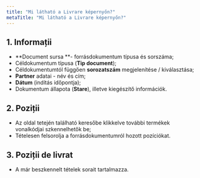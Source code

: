 ```yaml
---
title: "Mi látható a Livrare képernyőn?"
metaTitle: "Mi látható a Livrare képernyőn?"
---
```


## 1. Informații

*   **Document sursa **- forrásdokumentum típusa és sorszáma;
*   Céldokumentum 	típusa (**Tip document**);
*   Céldokumentumtól függően **sorozatszám** megjelenítése / kiválasztása;
*   **Partner** adatai - név és cím;
*   **Dátum** (indítás időpontja);
*   Dokumentum állapota (**Stare**), illetve kiegészítő információk. 

## 2. Poziții
*   Az oldal tetején található keresőbe klikkelve további termékek vonalkódjai szkennelhetők be;
*   Tételesen felsorolja a forrásdokumentumról hozott pozíciókat.


## 3. Poziții de livrat

*   A már beszkennelt tételek sorait tartalmazza.